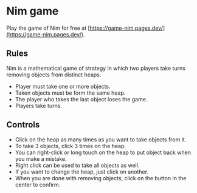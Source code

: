 # Nim game
Play the game of Nim for free at [https://game-nim.pages.dev/](https://game-nim.pages.dev/).

## Rules
Nim is a mathematical game of strategy in which two players take turns removing objects from distinct heaps.
- Player must take one or more objects.
- Taken objects must be form the same heap.
- The player who takes the last object loses the game.
- Players take turns.

## Controls
- Click on the heap as many times as you want to take objects from it.
- To take 3 objects, click 3 times on the heap.
- You can right-click or long touch on the heap to put object back when you make a mistake.
- Right click can be used to take all objects as well.
- If you want to change the heap, just click on another.
- When you are done with removing objects, click on the button in the center to confirm.